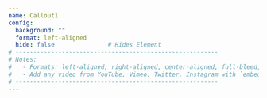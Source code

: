 ```yaml
---
name: Callout1
config:
  background: ""
  format: left-aligned
  hide: false               # Hides Element
# ---------------------------------------------------------
# Notes:
#   - Formats: left-aligned, right-aligned, center-aligned, full-bleed, big-numbers
#   - Add any video from YouTube, Vimeo, Twitter, Instagram with `embed: <URL TO VIDEO>`
# ---------------------------------------------------------
---
```

